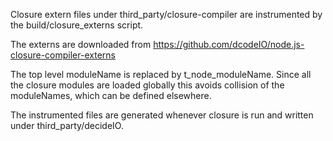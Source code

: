 Closure extern files under third_party/closure-compiler are instrumented by
the build/closure_externs script.

The externs are downloaded from
https://github.com/dcodeIO/node.js-closure-compiler-externs

The top level moduleName is replaced by
t_node_moduleName. Since all the closure modules are loaded globally this
avoids collision of the moduleNames, which can be defined elsewhere.

The instrumented files are generated whenever closure is run and written
under third_party/decideIO.
